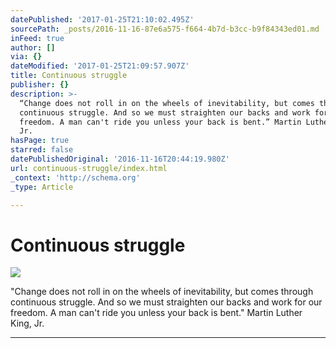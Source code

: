 ```yaml
---
datePublished: '2017-01-25T21:10:02.495Z'
sourcePath: _posts/2016-11-16-87e6a575-f664-4b7d-b3cc-b9f84343ed01.md
inFeed: true
author: []
via: {}
dateModified: '2017-01-25T21:09:57.907Z'
title: Continuous struggle
publisher: {}
description: >-
  “Change does not roll in on the wheels of inevitability, but comes through
  continuous struggle. And so we must straighten our backs and work for our
  freedom. A man can't ride you unless your back is bent.” Martin Luther King,
  Jr.
hasPage: true
starred: false
datePublishedOriginal: '2016-11-16T20:44:19.980Z'
url: continuous-struggle/index.html
_context: 'http://schema.org'
_type: Article

---
```

# Continuous struggle
![](https://the-grid-user-content.s3-us-west-2.amazonaws.com/12062a37-482a-4d67-81fd-802d10c2ae4b.png)

"Change does not roll in on the wheels of inevitability, but comes through continuous struggle. And so we must straighten our backs and work for our freedom. A man can't ride you unless your back is bent." Martin Luther King, Jr.

---